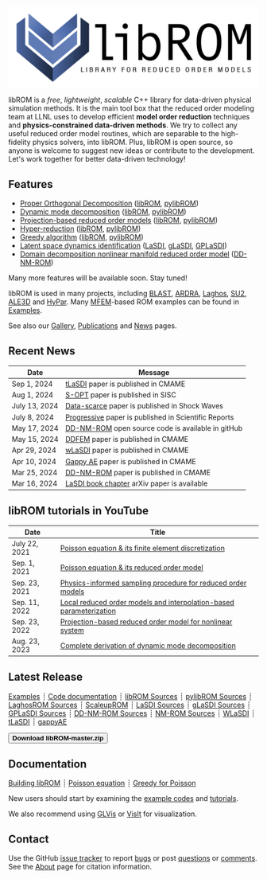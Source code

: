 <div class="col-md-6" markdown="1">

[![libROM logo](img/logo-libROM2.png)](gallery.md)

libROM is a _free_, _lightweight_, _scalable_ C++ library for data-driven
physical simulation methods.  It is the main tool box that the reduced order
modeling team at LLNL uses to develop efficient **model order reduction**
techniques and **physics-constrained data-driven methods**. We try to collect
any useful reduced order model routines, which are separable to the
high-fidelity physics solvers, into libROM. Plus, libROM is open source, so
anyone is welcome to suggest new ideas or contribute to the development. Let's
work together for better data-driven technology!

## Features

* [Proper Orthogonal Decomposition](features.md#proper-orthogonal-decomposition) ([libROM](https://github.com/LLNL/libROM), [pylibROM](https://github.com/LLNL/pylibROM))
* [Dynamic mode decomposition](features.md#dynamic-mode-decomposition) ([libROM](https://github.com/LLNL/libROM), [pylibROM](https://github.com/LLNL/pylibROM))
* [Projection-based reduced order models](features.md#projection-based-reduced-order-model) ([libROM](https://github.com/LLNL/libROM), [pylibROM](https://github.com/LLNL/pylibROM))
* [Hyper-reduction](features.md#hyper-reduction) ([libROM](https://github.com/LLNL/libROM), [pylibROM](https://github.com/LLNL/pylibROM)) 
* [Greedy algorithm](features.md#greedy-sampling-algorithm) ([libROM](https://github.com/LLNL/libROM), [pylibROM](https://github.com/LLNL/pylibROM)) 
* [Latent space dynamics identification](features.md#latent-space-dynamics-identification) ([LaSDI](https://github.com/LLNL/LaSDI), [gLaSDI](https://github.com/LLNL/gLaSDI), [GPLaSDI](https://github.com/LLNL/gpLaSDI))
* [Domain decomposition nonlinear manifold reduced order model](features.md#domain-decomposition-nonlinear-manifold-reduced-order-model) ([DD-NM-ROM](https://github.com/LLNL/DD-NM-ROM))

Many more features will be available soon. Stay tuned!

libROM is used in many projects, including
[BLAST](http://www.llnl.gov/casc/blast),
[ARDRA](https://computing.llnl.gov/projects/ardra-scaling-up-sweep-transport-algorithms),
[Laghos](https://github.com/CEED/Laghos/tree/rom), 
[SU2](https://su2code.github.io/),
[ALE3D](https://wci.llnl.gov/simulation/computer-codes/ale3d)
and [HyPar](http://hypar.github.io/a00126.html). Many [MFEM](https://mfem.org)-based ROM
examples can be found in [Examples](examples.md).

See also our [Gallery](gallery.md), [Publications](publications.md) and
[News](news.md) pages.

</div><div class="col-md-6 news-table" markdown="1">


## Recent News

Date         | Message
------------ | -----------------------------------------------------------------
Sep 1, 2024  | [tLaSDI](https://doi.org/10.1016/j.cma.2024.117144) paper is published in CMAME
Aug 1, 2024  | [S-OPT](https://doi.org/10.1137/22M1484018) paper is published in SISC
July 13, 2024| [Data-scarce](https://link.springer.com/article/10.1007/s00193-024-01177-2) paper is published in Shock Waves
July 8, 2024 | [Progressive](https://www.nature.com/articles/s41598-024-64778-y) paper is published in Scientific Reports
May 17, 2024 | [DD-NM-ROM](https://github.com/LLNL/DD-NM-ROM) open source code is available in gitHub
May 15, 2024 | [DDFEM](https://doi.org/10.1016/j.cma.2024.117041) paper is published in CMAME
Apr 29, 2024 | [wLaSDI](https://doi.org/10.1016/j.cma.2024.116998) paper is published in CMAME
Apr 10, 2024 | [Gappy AE](https://doi.org/10.1016/j.cma.2024.116978) paper is published in CMAME
Mar 25, 2024 | [DD-NM-ROM](https://doi.org/10.1016/j.cma.2024.116943) paper is published in CMAME
Mar 16, 2024 | [LaSDI book chapter](https://arxiv.org/pdf/2403.10748) arXiv paper is available

## libROM tutorials in YouTube
Date         | Title
------------ | -----------------------------------------------------------------
July 22, 2021| [Poisson equation & its finite element discretization](https://youtu.be/YaZPtlbGay4)
Sep. 1, 2021| [Poisson equation & its reduced order model](https://youtu.be/YlFrBP31riA)
Sep. 23, 2021| [Physics-informed sampling procedure for reduced order models](https://youtu.be/A5JlIXRHxrI)
Sep. 11, 2022| [Local reduced order models and interpolation-based parameterization](https://youtu.be/KLyWZQRZ4hU)
Sep. 23, 2022| [Projection-based reduced order model for nonlinear system](https://youtu.be/EfoeOltd9Fo)
Aug. 23, 2023| [Complete derivation of dynamic mode decomposition](https://youtu.be/YmxFkQAHSLM?si=03kdOe99j00IdUuM)

## Latest Release

[Examples](examples.md)
┊ [Code documentation](https://librom.readthedocs.io/en/latest/index.html)
┊ [libROM Sources](https://github.com/LLNL/libROM)
┊ [pylibROM Sources](https://github.com/LLNL/pylibROM)
┊ [LaghosROM Sources](https://github.com/CEED/Laghos/tree/rom/rom)
┊ [ScaleupROM](https://github.com/LLNL/scaleupROM)
┊ [LaSDI Sources](https://github.com/LLNL/LaSDI)
┊ [gLaSDI Sources](https://github.com/LLNL/gLaSDI)
┊ [GPLaSDI Sources](https://github.com/LLNL/GPLaSDI)
┊ [DD-NM-ROM Sources](https://github.com/LLNL/DD-NM-ROM)
┊ [NM-ROM Sources](https://github.com/LLNL/NM-ROM)
┊ [WLaSDI](https://github.com/MathBioCU/WLaSDI)
┊ [tLaSDI](https://github.com/pjss1223/tLaSDI)
┊ [gappyAE](https://github.com/youngkyu-kim/GappyAE)

[<button type="button" class="btn btn-success">
**Download libROM-master.zip**
</button>](https://github.com/LLNL/libROM/archive/refs/heads/master.zip)

<!---
[Older releases](download.md) ┊ [Python wrapper](https://github.com/mfem/PylibROM)
-->

## Documentation

[Building libROM](building.md)
┊ [Poisson equation](poisson.md)
┊ [Greedy for Poisson](poisson_greedy.md)

New users should start by examining the [example codes](examples.md) and
[tutorials](poisson.md).

We also recommend using [GLVis](http://glvis.org) or
[VisIt](https://visit-dav.github.io/visit-website/) for visualization.


## Contact

Use the GitHub [issue tracker](https://github.com/LLNL/libROM/issues)
to report [bugs](https://github.com/LLNL/libROM/issues/new?labels=bug)
or post [questions](https://github.com/LLNL/libROM/issues/new?labels=question)
or [comments](https://github.com/LLNL/libROM/issues/new?labels=comments).
See the [About](about.md) page for citation information.


</div>

<div class="col-md-12"></div>
